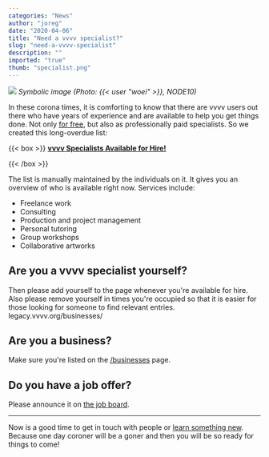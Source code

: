 ```yaml
---
categories: "News"
author: "joreg"
date: "2020-04-06"
title: "Need a vvvv specialist?"
slug: "need-a-vvvv-specialist"
description: ""
imported: "true"
thumb: "specialist.png"
---
```



![](specialist.png)
*Symbolic image (Photo: {{< user "woei" >}}, NODE10)*

In these corona times, it is comforting to know that there are vvvv users out there who have years of experience and are available to help you get things done. Not only [for free](https://discourse.vvvv.org/), but also as professionally paid specialists. So we created this long-overdue list:

{{< box >}}
**[vvvv Specialists Available for Hire!](https://legacy.vvvv.org/documentation/vvvv-specialists-available-for-hire)**

{{< /box >}}

The list is manually maintained by the individuals on it. It gives you an overview of who is available right now. Services include:
- Freelance work
- Consulting
- Production and project management
- Personal tutoring
- Group workshops
- Collaborative artworks

## Are you a vvvv specialist yourself?

Then please add yourself to the page whenever you're available for hire. Also please remove yourself in times you're occupied so that it is easier for those looking for someone to find relevant entries. 
legacy.vvvv.org/businesses/
## Are you a business?

Make sure you're listed on the [/businesses](https://legacy.vvvv.org/businesses/) page.

## Do you have a job offer?

Please announce it on [the job board](https://discourse.vvvv.org/c/jobs).

---

Now is a good time to get in touch with people or [learn something new](/blog/2020/vvvv-gamma-webinars-in-april). Because one day coroner will be a goner and then you will be so ready for things to come!